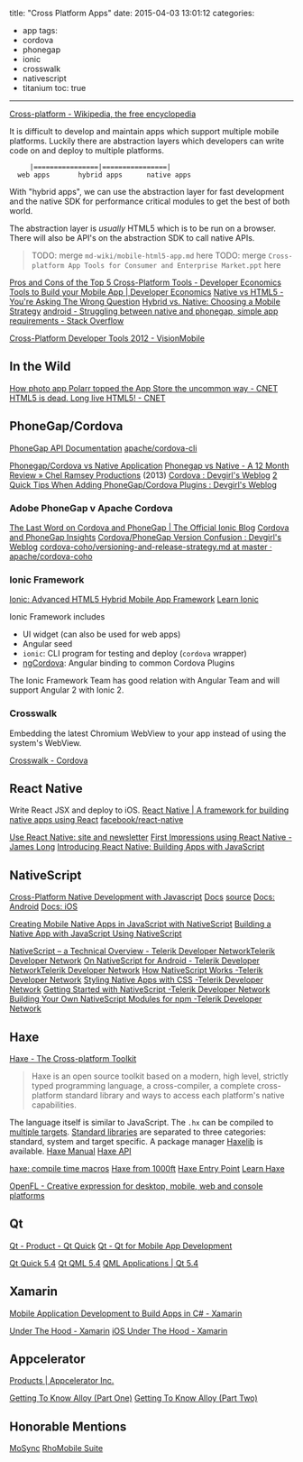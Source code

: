 title: "Cross Platform Apps"
date: 2015-04-03 13:01:12
categories:
- app
tags:
- cordova
- phonegap
- ionic
- crosswalk
- nativescript
- titanium
toc: true
---

[Cross-platform - Wikipedia, the free encyclopedia](http://en.wikipedia.org/wiki/Cross-platform)

It is difficult to develop and maintain apps which support multiple mobile platforms. Luckily there are abstraction layers which developers can write code on and deploy to multiple platforms.

```
     |================|================|
  web apps       hybrid apps      native apps
```

With "hybrid apps", we can use the abstraction layer for fast development and the native SDK for performance critical modules to get the best of both world.

The abstraction layer is *usually* HTML5 which is to be run on a browser. There will also be API's on the abstraction SDK to call native APIs.

<!-- more -->

> TODO: merge `md-wiki/mobile-html5-app.md` here
> TODO: merge `Cross-platform App Tools for Consumer and Enterprise Market.ppt` here

[Pros and Cons of the Top 5 Cross-Platform Tools - Developer Economics](http://www.developereconomics.com/pros-cons-top-5-cross-platform-tools/)
[Tools to Build your Mobile App | Developer Economics](http://www.developereconomics.com/search/tools/to/build/#q//sector/47/license//technology//platform//app_category//p/1)
[Native vs HTML5 - You're Asking The Wrong Question](http://blogs.telerik.com/platform/posts/14-02-21/native-vs-html5---you're-asking-the-wrong-question)
[Hybrid vs. Native: Choosing a Mobile Strategy](http://www.infoq.com/presentations/hybrid-native-mobile-strategy)
[android - Struggling between native and phonegap, simple app requirements - Stack Overflow](http://stackoverflow.com/questions/14065610/struggling-between-native-and-phonegap-simple-app-requirements)

[Cross-Platform Developer Tools 2012 - VisionMobile](http://www.visionmobile.com/blog/2012/02/crossplatformtools/)

## In the Wild

[How photo app Polarr topped the App Store the uncommon way - CNET](http://www.cnet.com/news/how-photo-app-polarr-topped-the-app-store-the-uncommon-way/)
[HTML5 is dead. Long live HTML5! - CNET](http://www.cnet.com/news/html5-is-dead-long-live-html5/)

## PhoneGap/Cordova

[PhoneGap API Documentation](http://docs.phonegap.com/en/edge/index.html)
[apache/cordova-cli](https://github.com/apache/cordova-cli)

[Phonegap/Cordova vs Native Application](http://www.slideshare.net/hakimrie/phonegapcordova-vs-native-application)
[Phonegap vs Native - A 12 Month Review » Chel Ramsey Productions](http://chelramsey.com/series/phonegap-vs-native-a-12-month-review/) (2013)
[Cordova : Devgirl's Weblog](http://devgirl.org/category/cordova/)
[2 Quick Tips When Adding PhoneGap/Cordova Plugins : Devgirl's Weblog](http://devgirl.org/2014/07/15/2-quick-tips-when-adding-phonegapcordova-plugins/)

### Adobe PhoneGap v Apache Cordova

[The Last Word on Cordova and PhoneGap | The Official Ionic Blog](http://blog.ionic.io/what-is-cordova-phonegap/)
[Cordova and PhoneGap Insights](http://www.slideshare.net/monaca_mobi/cordova-and-phone-gap)
[Cordova/PhoneGap Version Confusion : Devgirl's Weblog](http://devgirl.org/2014/11/07/cordovaphonegap-version-confusion/)
[cordova-coho/versioning-and-release-strategy.md at master · apache/cordova-coho](https://github.com/apache/cordova-coho/blob/master/docs/versioning-and-release-strategy.md)

### Ionic Framework

[Ionic: Advanced HTML5 Hybrid Mobile App Framework](http://ionicframework.com/)
[Learn Ionic](http://learn.ionicframework.com/)

Ionic Framework includes
- UI widget (can also be used for web apps)
- Angular seed
- `ionic`: CLI program for testing and deploy (`cordova` wrapper)
- [ngCordova](http://ngcordova.com/): Angular binding to common Cordova Plugins

The Ionic Framework Team has good relation with Angular Team and will support Angular 2 with Ionic 2.

### Crosswalk

Embedding the latest Chromium WebView to your app instead of using the system's WebView.

[Crosswalk - Cordova](https://crosswalk-project.org/documentation/cordova.html)

## React Native

Write React JSX and deploy to iOS.
[React Native | A framework for building native apps using React](http://facebook.github.io/react-native/)
[facebook/react-native](https://github.com/facebook/react-native)

[Use React Native: site and newsletter](http://www.reactnative.com/)
[First Impressions using React Native - James Long](http://jlongster.com/First-Impressions-using-React-Native)
[Introducing React Native: Building Apps with JavaScript](http://www.raywenderlich.com/99473/introducing-react-native-building-apps-javascript)

## NativeScript

[Cross-Platform Native Development with Javascript](https://www.nativescript.org/)
[Docs](http://docs.nativescript.org/) [source](https://github.com/NativeScript/docs)
[Docs: Android](http://docs.nativescript.org/runtimes/android/)
[Docs: iOS](http://docs.nativescript.org/runtimes/ios)

[Creating Mobile Native Apps in JavaScript with NativeScript](http://www.infoq.com/news/2015/03/nativescript)
[Building a Native App with JavaScript Using NativeScript](http://www.sitepoint.com/building-native-app-javascript-using-nativescript)

[NativeScript – a Technical Overview - Telerik Developer NetworkTelerik Developer Network](http://developer.telerik.com/featured/nativescript-a-technical-overview/)
[On NativeScript for Android - Telerik Developer NetworkTelerik Developer Network](http://developer.telerik.com/featured/nativescript-android/)
[How NativeScript Works -Telerik Developer Network](http://developer.telerik.com/featured/nativescript-works/)
[Styling Native Apps with CSS -Telerik Developer Network](http://developer.telerik.com/featured/styling-native-apps-css/)
[Getting Started with NativeScript -Telerik Developer Network](http://developer.telerik.com/featured/getting-started-nativescript/)
[Building Your Own NativeScript Modules for npm -Telerik Developer Network](http://developer.telerik.com/featured/building-your-own-nativescript-modules-for-npm/)

## Haxe

[Haxe - The Cross-platform Toolkit](http://haxe.org/)

> Haxe is an open source toolkit based on a modern, high level, strictly typed programming language, a cross-compiler, a complete cross-platform standard library and ways to access each platform's native capabilities.

The language itself is similar to JavaScript. The `.hx` can be compiled to [multiple targets](http://haxe.org/documentation/introduction/compiler-targets.html).
[Standard libraries](http://haxe.org/documentation/introduction/stdlib-introduction.html) are separated to three categories: standard, system and target specific. A package manager [Haxelib](http://lib.haxe.org/) is available.
[Haxe Manual](http://haxe.org/manual/)
[Haxe API](http://api.haxe.org/)

[haxe: compile time macros](http://notes.underscorediscovery.com/haxe-compile-time-macros/)
[Haxe from 1000ft](http://notes.underscorediscovery.com/haxe-from-1000ft/)
[Haxe Entry Point](http://notes.underscorediscovery.com/haxe-entry-point/)
[Learn Haxe](http://haxe.us/haxe_tutorial.html)

[OpenFL - Creative expression for desktop, mobile, web and console platforms](http://www.openfl.org/)

## Qt

[Qt - Product - Qt Quick](http://www.qt.io/qt-quick/)
[Qt - Qt for Mobile App Development](http://www.qt.io/mobile-app-development/)

[Qt Quick 5.4](http://doc.qt.io/qt-5/qtquick-index.html)
[Qt QML 5.4](http://doc.qt.io/qt-5/qtqml-index.html)
[QML Applications | Qt 5.4](http://doc.qt.io/qt-5/qmlapplications.html)

## Xamarin

[Mobile Application Development to Build Apps in C# - Xamarin](http://xamarin.com/platform)

[Under The Hood - Xamarin](http://developer.xamarin.com/guides/android/under_the_hood/)
[iOS Under The Hood - Xamarin](http://developer.xamarin.com/guides/ios/under_the_hood/)

## Appcelerator

[Products | Appcelerator Inc.](http://www.appcelerator.com/product/)

[Getting To Know Alloy (Part One)](http://www.appcelerator.com/blog/2012/11/gtka-one/)
[Getting To Know Alloy (Part Two)](http://www.appcelerator.com/blog/2012/11/gtka-two/)

## Honorable Mentions

[MoSync](http://www.mosync.com/)
[RhoMobile Suite](http://rhomobile.com/)

